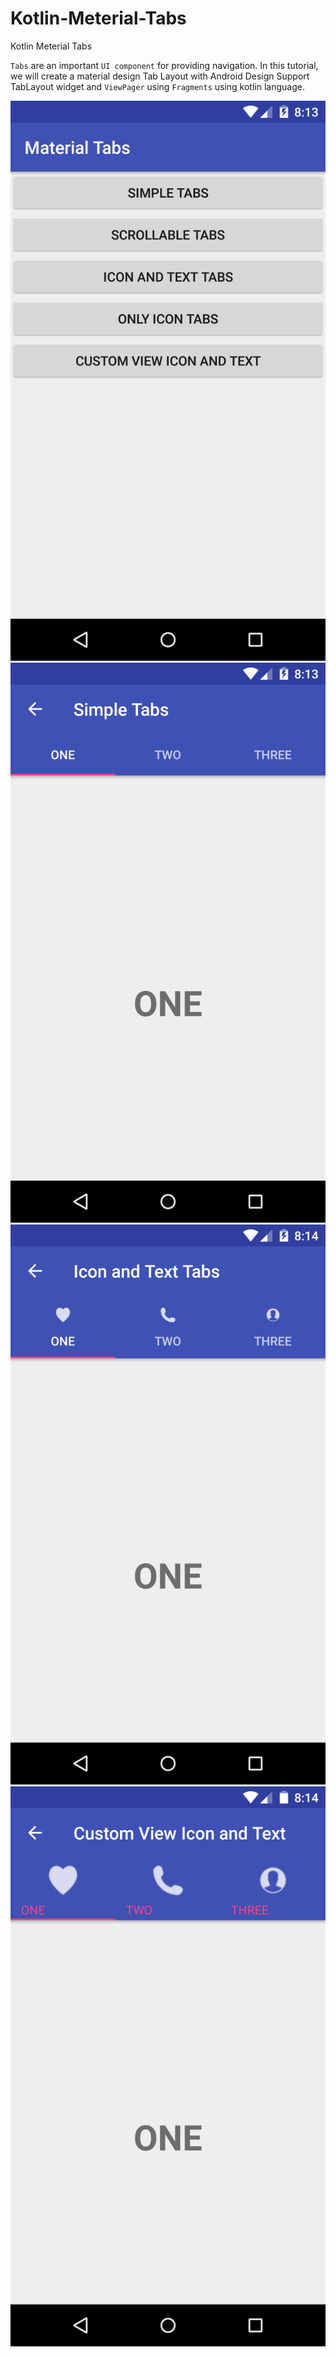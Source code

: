 # Kotlin-Meterial-Tabs
Kotlin Meterial Tabs

`Tabs` are an important `UI component` for providing navigation. In this tutorial, we will create a material design Tab Layout with Android Design Support TabLayout widget and `ViewPager` using `Fragments` using kotlin language.

![ScreenShot](https://github.com/Rameshsam/Kotlin-Meterial-Tabs/blob/master/12.png)
![ScreenShot](https://github.com/Rameshsam/Kotlin-Meterial-Tabs/blob/master/13.png)
![ScreenShot](https://github.com/Rameshsam/Kotlin-Meterial-Tabs/blob/master/14.png)
![ScreenShot](https://github.com/Rameshsam/Kotlin-Meterial-Tabs/blob/master/15.png)

